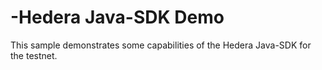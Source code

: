 # -Hedera Java-SDK Demo
 This sample demonstrates some capabilities of the Hedera Java-SDK for the testnet.
